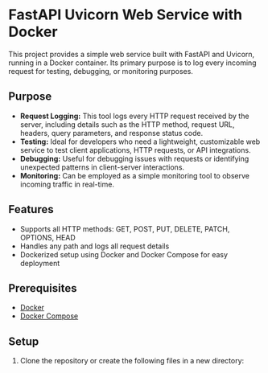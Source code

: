 # FastAPI Uvicorn Web Service with Docker

This project provides a simple web service built with FastAPI and Uvicorn, 
running in a Docker container. 
Its primary purpose is to log every incoming request for testing, debugging, or monitoring purposes.

## Purpose

- **Request Logging:** This tool logs every HTTP request received by the server, including details such as the HTTP method, request URL, headers, query parameters, and response status code.
- **Testing:** Ideal for developers who need a lightweight, customizable web service to test client applications, HTTP requests, or API integrations.
- **Debugging:** Useful for debugging issues with requests or identifying unexpected patterns in client-server interactions.
- **Monitoring:** Can be employed as a simple monitoring tool to observe incoming traffic in real-time.

## Features

- Supports all HTTP methods: GET, POST, PUT, DELETE, PATCH, OPTIONS, HEAD
- Handles any path and logs all request details
- Dockerized setup using Docker and Docker Compose for easy deployment

## Prerequisites

- [Docker](https://docs.docker.com/get-docker/)
- [Docker Compose](https://docs.docker.com/compose/install/)

## Setup

1. Clone the repository or create the following files in a new directory:
